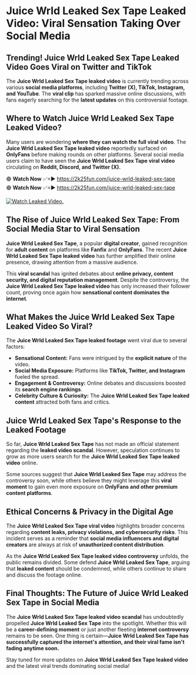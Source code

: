 # Juice Wrld Leaked Sex Tape Leaked Video: Viral Sensation Taking Over Social Media

## **Trending! Juice Wrld Leaked Sex Tape Leaked Video Goes Viral on Twitter and TikTok**
The **Juice Wrld Leaked Sex Tape leaked video** is currently trending across various **social media platforms**, including **Twitter (X), TikTok, Instagram, and YouTube**. The **viral clip** has sparked massive online discussions, with fans eagerly searching for the **latest updates** on this controversial footage.

## **Where to Watch Juice Wrld Leaked Sex Tape Leaked Video?**
Many users are wondering **where they can watch the full viral video**. The **Juice Wrld Leaked Sex Tape leaked video** reportedly surfaced on **OnlyFans** before making rounds on other platforms. Several social media users claim to have seen the **Juice Wrld Leaked Sex Tape viral video** circulating on **Reddit, Discord, and Twitter (X).**

🟢 **Watch Now** ✅=► https://2k25fun.com/juice-wrld-leaked-sex-tape  
🟢 **Watch Now** ✅=► https://2k25fun.com/juice-wrld-leaked-sex-tape  

[![Watch Leaked Video.](https://miro.medium.com/v2/resize:fit:828/format:webp/1*cilzJN44JGOrTw9NJCrNHA.gif "Watch Leaked Video")](https://2k25fun.com/juice-wrld-leaked-sex-tape)

## **The Rise of Juice Wrld Leaked Sex Tape: From Social Media Star to Viral Sensation**
**Juice Wrld Leaked Sex Tape**, a popular **digital creator**, gained recognition for **adult content** on platforms like **Fanfix** and **OnlyFans**. The recent **Juice Wrld Leaked Sex Tape leaked video** has further amplified their online presence, drawing attention from a massive audience.

This **viral scandal** has ignited debates about **online privacy, content security, and digital reputation management**. Despite the controversy, the **Juice Wrld Leaked Sex Tape leaked video** has only increased their follower count, proving once again how **sensational content dominates the internet**.

## **What Makes the Juice Wrld Leaked Sex Tape Leaked Video So Viral?**
The **Juice Wrld Leaked Sex Tape leaked footage** went viral due to several factors:
- **Sensational Content:** Fans were intrigued by the **explicit nature** of the video.
- **Social Media Exposure:** Platforms like **TikTok, Twitter, and Instagram** fueled the spread.
- **Engagement & Controversy:** Online debates and discussions boosted its **search engine rankings**.
- **Celebrity Culture & Curiosity:** The **Juice Wrld Leaked Sex Tape leaked content** attracted both fans and critics.

## **Juice Wrld Leaked Sex Tape's Response to the Leaked Footage**
So far, **Juice Wrld Leaked Sex Tape** has not made an official statement regarding the **leaked video scandal**. However, speculation continues to grow as more users search for the **Juice Wrld Leaked Sex Tape leaked video** online.

Some sources suggest that **Juice Wrld Leaked Sex Tape** may address the controversy soon, while others believe they might leverage this **viral moment** to gain even more exposure on **OnlyFans and other premium content platforms**.

## **Ethical Concerns & Privacy in the Digital Age**
The **Juice Wrld Leaked Sex Tape viral video** highlights broader concerns regarding **content leaks, privacy violations, and cybersecurity risks**. This incident serves as a reminder that **social media influencers and digital creators** are always at risk of **unauthorized content distribution**.

As the **Juice Wrld Leaked Sex Tape leaked video controversy** unfolds, the public remains divided. Some defend **Juice Wrld Leaked Sex Tape**, arguing that **leaked content** should be condemned, while others continue to share and discuss the footage online.

## **Final Thoughts: The Future of Juice Wrld Leaked Sex Tape in Social Media**
The **Juice Wrld Leaked Sex Tape leaked video scandal** has undoubtedly propelled **Juice Wrld Leaked Sex Tape** into the spotlight. Whether this will be a **career-defining moment** or just another fleeting **internet controversy** remains to be seen. One thing is certain—**Juice Wrld Leaked Sex Tape has successfully captured the internet's attention, and their viral fame isn't fading anytime soon.**

Stay tuned for more updates on **Juice Wrld Leaked Sex Tape leaked video** and the latest viral trends dominating social media!